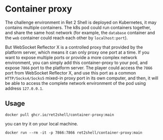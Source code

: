 # Container proxy

The challenge environment in Ret 2 Shell is deployed on Kubernetes, it may contains multiple containers. The k8s pod could run containers together, and share the same host network (for example, the `database` container and the `web` container could reach each other by `localhost:port`).

But WebSocket Reflector X is a controlled proxy that provided by the platform server, which means it can only proxy one port at a time. If you want to expose multiple ports or provide a more complex network environment, you can simply add this container-proxy to your pod, and expose `7866` port to the platform server. The player could access the `7866` port from WebSocket Reflector X, and use this port as a common `HTTP/Socks4/Socks5` mixed-in proxy port in its own computer, and then, it will be able to access the complete network environment of the pod using address `127.0.0.1`.

## Usage

```
docker pull ghcr.io/ret2shell/container-proxy:main
```

you can try it on your local machine.

```
docker run --rm -it -p 7866:7866 ret2shell/container-proxy:main
```
